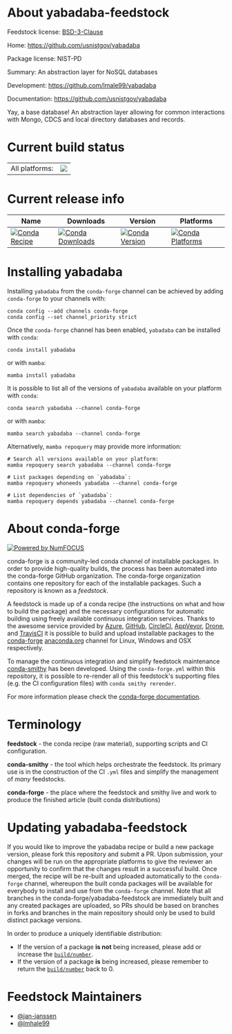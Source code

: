 About yabadaba-feedstock
========================

Feedstock license: [BSD-3-Clause](https://github.com/conda-forge/yabadaba-feedstock/blob/main/LICENSE.txt)

Home: https://github.com/usnistgov/yabadaba

Package license: NIST-PD

Summary: An abstraction layer for NoSQL databases

Development: https://github.com/lmale99/yabadaba

Documentation: https://github.com/usnistgov/yabadaba

Yay, a base database! An abstraction layer allowing for common interactions
with Mongo, CDCS and local directory databases and records.


Current build status
====================


<table><tr><td>All platforms:</td>
    <td>
      <a href="https://dev.azure.com/conda-forge/feedstock-builds/_build/latest?definitionId=15292&branchName=main">
        <img src="https://dev.azure.com/conda-forge/feedstock-builds/_apis/build/status/yabadaba-feedstock?branchName=main">
      </a>
    </td>
  </tr>
</table>

Current release info
====================

| Name | Downloads | Version | Platforms |
| --- | --- | --- | --- |
| [![Conda Recipe](https://img.shields.io/badge/recipe-yabadaba-green.svg)](https://anaconda.org/conda-forge/yabadaba) | [![Conda Downloads](https://img.shields.io/conda/dn/conda-forge/yabadaba.svg)](https://anaconda.org/conda-forge/yabadaba) | [![Conda Version](https://img.shields.io/conda/vn/conda-forge/yabadaba.svg)](https://anaconda.org/conda-forge/yabadaba) | [![Conda Platforms](https://img.shields.io/conda/pn/conda-forge/yabadaba.svg)](https://anaconda.org/conda-forge/yabadaba) |

Installing yabadaba
===================

Installing `yabadaba` from the `conda-forge` channel can be achieved by adding `conda-forge` to your channels with:

```
conda config --add channels conda-forge
conda config --set channel_priority strict
```

Once the `conda-forge` channel has been enabled, `yabadaba` can be installed with `conda`:

```
conda install yabadaba
```

or with `mamba`:

```
mamba install yabadaba
```

It is possible to list all of the versions of `yabadaba` available on your platform with `conda`:

```
conda search yabadaba --channel conda-forge
```

or with `mamba`:

```
mamba search yabadaba --channel conda-forge
```

Alternatively, `mamba repoquery` may provide more information:

```
# Search all versions available on your platform:
mamba repoquery search yabadaba --channel conda-forge

# List packages depending on `yabadaba`:
mamba repoquery whoneeds yabadaba --channel conda-forge

# List dependencies of `yabadaba`:
mamba repoquery depends yabadaba --channel conda-forge
```


About conda-forge
=================

[![Powered by
NumFOCUS](https://img.shields.io/badge/powered%20by-NumFOCUS-orange.svg?style=flat&colorA=E1523D&colorB=007D8A)](https://numfocus.org)

conda-forge is a community-led conda channel of installable packages.
In order to provide high-quality builds, the process has been automated into the
conda-forge GitHub organization. The conda-forge organization contains one repository
for each of the installable packages. Such a repository is known as a *feedstock*.

A feedstock is made up of a conda recipe (the instructions on what and how to build
the package) and the necessary configurations for automatic building using freely
available continuous integration services. Thanks to the awesome service provided by
[Azure](https://azure.microsoft.com/en-us/services/devops/), [GitHub](https://github.com/),
[CircleCI](https://circleci.com/), [AppVeyor](https://www.appveyor.com/),
[Drone](https://cloud.drone.io/welcome), and [TravisCI](https://travis-ci.com/)
it is possible to build and upload installable packages to the
[conda-forge](https://anaconda.org/conda-forge) [anaconda.org](https://anaconda.org/)
channel for Linux, Windows and OSX respectively.

To manage the continuous integration and simplify feedstock maintenance
[conda-smithy](https://github.com/conda-forge/conda-smithy) has been developed.
Using the ``conda-forge.yml`` within this repository, it is possible to re-render all of
this feedstock's supporting files (e.g. the CI configuration files) with ``conda smithy rerender``.

For more information please check the [conda-forge documentation](https://conda-forge.org/docs/).

Terminology
===========

**feedstock** - the conda recipe (raw material), supporting scripts and CI configuration.

**conda-smithy** - the tool which helps orchestrate the feedstock.
                   Its primary use is in the construction of the CI ``.yml`` files
                   and simplify the management of *many* feedstocks.

**conda-forge** - the place where the feedstock and smithy live and work to
                  produce the finished article (built conda distributions)


Updating yabadaba-feedstock
===========================

If you would like to improve the yabadaba recipe or build a new
package version, please fork this repository and submit a PR. Upon submission,
your changes will be run on the appropriate platforms to give the reviewer an
opportunity to confirm that the changes result in a successful build. Once
merged, the recipe will be re-built and uploaded automatically to the
`conda-forge` channel, whereupon the built conda packages will be available for
everybody to install and use from the `conda-forge` channel.
Note that all branches in the conda-forge/yabadaba-feedstock are
immediately built and any created packages are uploaded, so PRs should be based
on branches in forks and branches in the main repository should only be used to
build distinct package versions.

In order to produce a uniquely identifiable distribution:
 * If the version of a package **is not** being increased, please add or increase
   the [``build/number``](https://docs.conda.io/projects/conda-build/en/latest/resources/define-metadata.html#build-number-and-string).
 * If the version of a package **is** being increased, please remember to return
   the [``build/number``](https://docs.conda.io/projects/conda-build/en/latest/resources/define-metadata.html#build-number-and-string)
   back to 0.

Feedstock Maintainers
=====================

* [@jan-janssen](https://github.com/jan-janssen/)
* [@lmhale99](https://github.com/lmhale99/)

